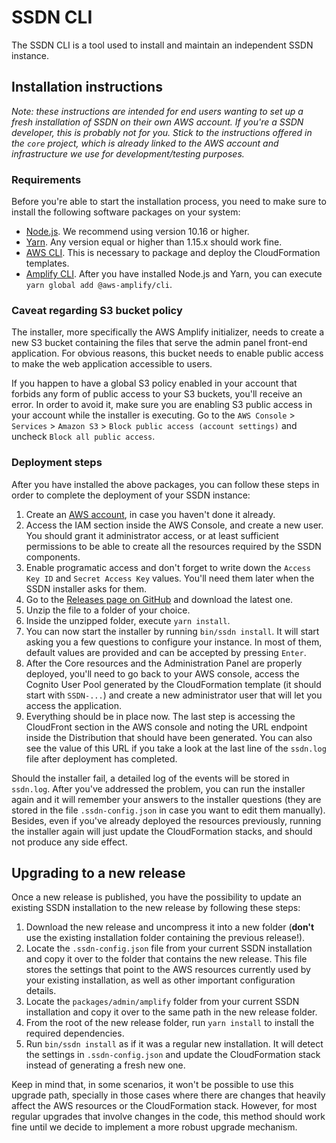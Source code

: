# SSDN CLI

The SSDN CLI is a tool used to install and maintain an independent SSDN instance.

## Installation instructions

_Note: these instructions are intended for end users wanting to set up a fresh installation of SSDN on
their own AWS account. If you're a SSDN developer, this is probably not for you. Stick to the
instructions offered in the `core` project, which is already linked to the AWS account and
infrastructure we use for development/testing purposes._

### Requirements

Before you're able to start the installation process, you need to make sure to install the following
software packages on your system:

- [Node.js](https://nodejs.org/en/). We recommend using version 10.16 or higher.
- [Yarn](https://yarnpkg.com/en/). Any version equal or higher than 1.15.x should work fine.
- [AWS CLI](https://aws.amazon.com/cli/). This is necessary to package and deploy the CloudFormation
  templates.
- [Amplify CLI](https://github.com/aws-amplify/amplify-cli). After you have installed Node.js and
  Yarn, you can execute `yarn global add @aws-amplify/cli`.

### Caveat regarding S3 bucket policy

The installer, more specifically the AWS Amplify initializer, needs to create a new S3 bucket containing the files
that serve the admin panel front-end application. For obvious reasons, this bucket needs to enable public access to make
the web application accessible to users.

If you happen to have a global S3 policy enabled in your account that forbids any form of public access to your S3
buckets, you'll receive an error. In order to avoid it, make sure you are enabling S3 public access in your account
while the installer is executing. Go to the `AWS Console` > `Services` > `Amazon S3` >
`Block public access (account settings)` and uncheck `Block all public access`.

### Deployment steps

After you have installed the above packages, you can follow these steps in order to complete the
deployment of your SSDN instance:

1. Create an [AWS account](https://aws.amazon.com), in case you haven't done it already.
2. Access the IAM section inside the AWS Console, and create a new user. You should grant it
   administrator access, or at least sufficient permissions to be able to create all the resources
   required by the SSDN components.
3. Enable programatic access and don't forget to write down the `Access Key ID` and
   `Secret Access Key` values. You'll need them later when the SSDN installer asks for them.
4. Go to the [Releases page on GitHub](https://github.com/awslabs/secure-student-data-network/releases/) and
   download the latest one.
5. Unzip the file to a folder of your choice.
6. Inside the unzipped folder, execute `yarn install`.
7. You can now start the installer by running `bin/ssdn install`. It will start asking you a few
   questions to configure your instance. In most of them, default values are provided and can be
   accepted by pressing `Enter`.
8. After the Core resources and the Administration Panel are properly deployed, you'll need to go
   back to your AWS console, access the Cognito User Pool generated by the CloudFormation template
   (it should start with `SSDN-...`) and create a new administrator user that will let you access
   the application.
9. Everything should be in place now. The last step is accessing the CloudFront section in the AWS
   console and noting the URL endpoint inside the Distribution that should have been generated. You
   can also see the value of this URL if you take a look at the last line of the `ssdn.log` file
   after deployment has completed.

Should the installer fail, a detailed log of the events will be stored in `ssdn.log`. After
you've addressed the problem, you can run the installer again and it will remember your answers to
the installer questions (they are stored in the file `.ssdn-config.json` in case you want to edit
them manually). Besides, even if you've already deployed the resources previously, running the
installer again will just update the CloudFormation stacks, and should not produce any side effect.

## Upgrading to a new release

Once a new release is published, you have the possibility to update an existing SSDN installation to the new release by
following these steps:

1. Download the new release and uncompress it into a new folder (**don't** use the existing installation folder
   containing the previous release!).
2. Locate the `.ssdn-config.json` file from your current SSDN installation and copy it over to the folder that contains
   the new release. This file stores the settings that point to the AWS resources currently used by your existing
   installation, as well as other important configuration details.
3. Locate the `packages/admin/amplify` folder from your current SSDN installation and copy it over to the same path in
   the new release folder.
4. From the root of the new release folder, run `yarn install` to install the required dependencies.
5. Run `bin/ssdn install` as if it was a regular new installation. It will detect the settings in `.ssdn-config.json`
   and update the CloudFormation stack instead of generating a fresh new one.

Keep in mind that, in some scenarios, it won't be possible to use this upgrade path, specially in those cases where
there are changes that heavily affect the AWS resources or the CloudFormation stack. However, for most regular upgrades
that involve changes in the code, this method should work fine until we decide to implement a more robust upgrade
mechanism.
